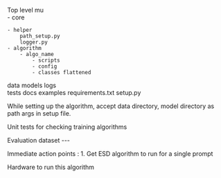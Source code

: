 

Top level
mu          
    - core 
        
    - helper
        path_setup.py
        logger.py
    - algorithm
        - algo_name
            - scripts
            - config 
            - classes flattened
data 
models 
logs  
tests 
docs 
examples
requirements.txt
setup.py






While setting up the algorithm, accept data directory, model directory as path args  in setup file.

Unit tests for checking training algorithms



Evaluation dataset 
    ---  


Immediate action points : 
    1. Get ESD algorithm to run for a single prompt 

Hardware to run this algorithm
    